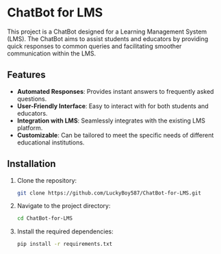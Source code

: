 # ChatBot for LMS

This project is a ChatBot designed for a Learning Management System (LMS). The ChatBot aims to assist students and educators by providing quick responses to common queries and facilitating smoother communication within the LMS.

## Features

- **Automated Responses**: Provides instant answers to frequently asked questions.
- **User-Friendly Interface**: Easy to interact with for both students and educators.
- **Integration with LMS**: Seamlessly integrates with the existing LMS platform.
- **Customizable**: Can be tailored to meet the specific needs of different educational institutions.

## Installation

1. Clone the repository:
    ```bash
    git clone https://github.com/LuckyBoy587/ChatBot-for-LMS.git
    ```
2. Navigate to the project directory:
    ```bash
    cd ChatBot-for-LMS
    ```
3. Install the required dependencies:
    ```bash
    pip install -r requirements.txt
    ```
